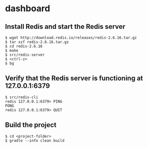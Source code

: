 dashboard
=========

##  Install Redis and start the Redis server ##

    $ wget http://download.redis.io/releases/redis-2.6.16.tar.gz
    $ tar xzf redis-2.6.16.tar.gz
    $ cd redis-2.6.16
    $ make
    $ src/redis-server
    $ <ctrl-z>
    $ bg

## Verify that the Redis server is functioning at 127.0.0.1:6379 ##

    $ src/redis-cli
    redis 127.0.0.1:6379> PING
    PONG
    redis 127.0.0.1:6379> QUIT

## Build the project ##

    $ cd <project-folder>
    $ gradle --info clean build
